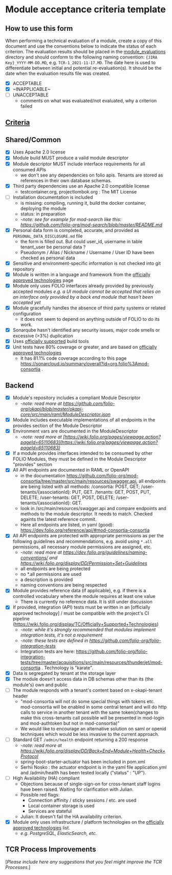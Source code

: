 # Module acceptance criteria template

## How to use this form
When performing a technical evaluation of a module, create a copy of this document and use the conventions below to indicate the status of each criterion.  The evaluation results should be placed in the [module_evaluations](https://github.com/folio-org/tech-council/tree/master/module_evaluations) directory and should conform to the following naming convention: `{JIRA Key}_YYYY-MM-DD.MD`, e.g. `TCR-1_2021-11-17.MD`.  The date here is used to differentiate between initial and potential re-evaluation(s).  It should be the date when the evaluation results file was created.

* [x] ACCEPTABLE
* [x] ~INAPPLICABLE~
* [ ] UNACCEPTABLE
  * comments on what was evaluated/not evaluated, why a criterion failed

## [Criteria](https://github.com/folio-org/tech-council/blob/7b10294a5c1c10c7e1a7c5b9f99f04bf07630f06/MODULE_ACCEPTANCE_CRITERIA.MD)

## Shared/Common
* [x] Uses Apache 2.0 license
* [x] Module build MUST produce a valid module descriptor
* [x] Module descriptor MUST include interface requirements for all consumed APIs
  * we don't see any dependencies on folio apis. Tenants are stored as references in their own database schemas.
* [x] Third party dependencies use an Apache 2.0 compatible license
  * testcontainer.org, projectlombok.org : The MIT License
* [ ] Installation documentation is included
  * is missing: compiling, running it, build the docker container, deploying the module
  * status: in preparation
  * -_note: see for example for mod-search like this: https://github.com/folio-org/mod-search/blob/master/README.md_
* [x] Personal data form is completed, accurate, and provided as `PERSONAL_DATA_DISCLOSURE.md` file
  * the form is filled out. But could user_id, username in table tenant_user be personal data ?
  * Pseudonym / Alias / Nickname / Username / User ID have been checked as personal data
* [x] Sensitive and environment-specific information is not checked into git repository
* [x] Module is written in a language and framework from the [officially approved technologies](https://wiki.folio.org/display/TC/Officially+Supported+Technologies) page
* [x] Module only uses FOLIO interfaces already provided by previously accepted modules _e.g. a UI module cannot be accepted that relies on an interface only provided by a back end module that hasn't been accepted yet_
* [x] Module gracefully handles the absence of third party systems or related configuration
  * it does not seem to depend on anything outside of FOLIO to do its work.
* [x] Sonarqube hasn't identified any security issues, major code smells or excessive (>3%) duplication
* [x] Uses [officially supported](https://wiki.folio.org/display/TC/Officially+Supported+Technologies) build tools
* [x] Unit tests have 80% coverage or greater, and are based on [officially approved technologies](https://wiki.folio.org/display/TC/Officially+Supported+Technologies)
  * It has 81.1% code coverage according to this page https://sonarcloud.io/summary/overall?id=org.folio%3Amod-consortia .
## Backend
* [x] Module's repository includes a compliant Module Descriptor
  * -_note: read more at https://github.com/folio-org/okapi/blob/master/okapi-core/src/main/raml/ModuleDescriptor.json_
* [x] Module includes executable implementations of all endpoints in the provides section of the Module Descriptor
* [x] Environment vars are documented in the ModuleDescriptor
  * -_note: read more at [https://wiki.folio.org/pages/viewpage.action?pageId=65110683](https://wiki.folio.org/pages/viewpage.action?pageId=65110683)_
* [x] If a module provides interfaces intended to be consumed by other FOLIO Modules, they must be defined in the Module Descriptor "provides" section
* [x] All API endpoints are documented in RAML or OpenAPI
  * in the documentation https://github.com/folio-org/mod-consortia/tree/master/src/main/resources/swagger.api, all endpoints are being listed with all methods: /consortia: POST, GET; /user-tenants/{associationId}: PUT, GET. /tenants: GET, POST, PUT, DELETE; /user-tenants: GET, POST, DELETE; /user-tenants/{associationId}: GET.
  * look in /src/main/resources/swagger.api and compare endpoints and methods to the module descriptor. It needs to match. Checked againts the latest reference commit.
  * Here all endpoints are listed, in yaml (good): https://dev.folio.org/reference/api/#mod-consortia-consortia
* [x] All API endpoints are protected with appropriate permissions as per the following guidelines and recommendations, e.g. avoid using `*.all` permissions, all necessary module permissions are assigned, etc.
  * -_note: read more at https://dev.folio.org/guidelines/naming-conventions/ and https://wiki.folio.org/display/DD/Permission+Set+Guidelines_
  * all endpoints are being protected
  * no *.all permissions are used
  * a description is provided
  * naming conventions are being respected
* [x] Module provides reference data (if applicable), e.g. if there is a controlled vocabulary where the module requires at least one value
  * There is currently no reference data. It is still under discussion
* [x] If provided, integration (API) tests must be written in an [officially approved technology] / must be compatible with the project's CI pipeline (https://wiki.folio.org/display/TC/Officially+Supported+Technologies)
  * -_note: while it's strongly recommended that modules implement integration tests, it's not a requirement_
  * -_note: these tests are defined in https://github.com/folio-org/folio-integration-tests_
  * Integration tests are here: https://github.com/folio-org/folio-integration-tests/tree/master/acquisitions/src/main/resources/thunderjet/mod-consortia . Technology is "karate".
* [x] Data is segregated by tenant at the storage layer
* [x] The module doesn't access data in DB schemas other than its (the module's) own and public
* [ ] The module responds with a tenant's content based on x-okapi-tenant header
  * "mod-consortia will not do some special things with tokens etc. mod-consortia will be enabled in some central tenant and will do http calls to service in another tenant with the same token(changes to make this cross-tenants call possible will be presented in mod-login and mod-authtoken but not in mod-consortia)"
  * We would like to encourage an alternative solution on saml or openid techniques which would be less invasive to the current approach.
* [ ] Standard GET `/admin/health` endpoint returning a 200 response
  * -_note: read more at https://wiki.folio.org/display/DD/Back+End+Module+Health+Check+Protocol_
  * spring-boot-starter-actuator has been included in pom.xml
  * Serhii Nosko : the actuator endpoint is in the yaml file application.yml and /admin/health has been tested locally ("status" : "UP").
* [ ] High Availability (HA) compliant
  * Objections because of single-sign-on for cross-tenant staff logins have been raised. Waiting for clarification with Julian.
  * Possible red flags:
    * Connection affinity / sticky sessions / etc. are used
    * Local container storage is used
    * Services are stateful
   * Julian: It doesn't fail the HA availability criterion.
* [x] Module only uses infrastructure / platform technologies on the [officially approved technologies](https://wiki.folio.org/display/TC/Officially+Supported+Technologies) list.
  * _e.g. PostgreSQL, ElasticSearch, etc._

## TCR Process Improvements
[_Please include here any suggestions that you feel might improve the TCR Processes._]
